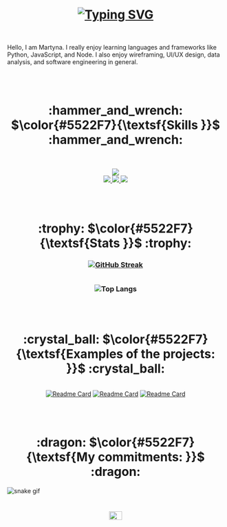 <h1 align="center">
<a href="https://git.io/typing-svg"><img src="https://readme-typing-svg.demolab.com?font=Fira+Code&weight=600&size=32&duration=6000&pause=1009&color=5522F7&center=true&vCenter=true&random=false&width=600&height=60&lines=Hello+there%2C+;I'm+Martyna+Wloka!;Self-proclaimed+coding+ninja+🥷;computing+student." alt="Typing SVG" />
</a>
</h1>
<br/>
<p align="left">
Hello, I am Martyna. I really enjoy learning languages and frameworks like Python, JavaScript, and Node. I also enjoy wireframing, UI/UX design, data analysis, and software engineering in general.
</p>
<br/>
<br/>
<h1 align="center">:hammer_and_wrench: $\color{#5522F7}{\textsf{Skills }}$ 	:hammer_and_wrench: </h1>
<br/>
<p align="center">
  <a href="https://skillicons.dev">
    <img src="https://skillicons.dev/icons?i=html,css,js,nodejs,express,react,threejs,bootstrap,flask&perline=9" />
  </a>
  <br/>
  <a href="https://skillicons.dev">
    <img src="https://skillicons.dev/icons?i=c,py,sqlite&perline=3" />
  </a>
  <a href="https://skillicons.dev">
    <img src="https://skillicons.dev/icons?i=blender,figma,notion&perline=3" />
  </a>
  <a href="https://skillicons.dev">
    <img src="https://skillicons.dev/icons?i=pycharm,vscode&perline=2" />
  </a>
</p>
<br/>
<br/>
<h1 align="center">:trophy: $\color{#5522F7}{\textsf{Stats }}$ 	:trophy: </h1>
<h3 align="center">
<a href="https://git.io/streak-stats"><img src="https://github-readme-streak-stats-nine-rouge.vercel.app?user=M4Wloka&theme=nightowl&border_radius=5&mode=weekly&border=5522F7&stroke=5522F7&ring=5522F7&sideNums=5522F7&currStreakLabel=EB5454&currStreakNum=EB5454&fire=EB5454&dates=5522F7" alt="GitHub Streak" /></a>
<br/>
<br/>
  
![Top Langs](https://github-readme-stats-lac-nine-54.vercel.app/api/top-langs/?username=M4Wloka&hide=fortran,cython,php,c++&theme=nightowl&border_color=5522F7&title_color=5522F7&text_color=aa80ce)

</h3>
<br/>
<br/>
<h1 align="center">
	:crystal_ball: $\color{#5522F7}{\textsf{Examples of the projects: }}$ :crystal_ball:
</h1>

<div align="center" style="display: flex; justify-content: center; gap: 5px;">
	
[![Readme Card](https://github-readme-stats.vercel.app/api/pin/?username=M4Wloka&repo=Problem-Solving-through-Programming-QHO426&border_color=5522F7&title_color=5522F7&text_color=aa80ce&theme=nightowl)](https://github.com/M4Wloka/Problem-Solving-through-Programming-QHO426)
[![Readme Card](https://github-readme-stats.vercel.app/api/pin/?username=M4Wloka&repo=Bootstrap-Event-Website&border_color=5522F7&title_color=5522F7&text_color=aa80ce&theme=nightowl)](https://github.com/M4Wloka/Bootstrap-Event-Website)
[![Readme Card](https://github-readme-stats.vercel.app/api/pin/?username=M4Wloka&repo=CSS-Skyrim-Project&border_color=5522F7&title_color=5522F7&text_color=aa80ce&theme=nightowl)](https://github.com/M4Wloka/CSS-Skyrim-Project)



</div>



<br/>
<br/>
<h1 align="center">
	:dragon: $\color{#5522F7}{\textsf{My commitments: }}$ :dragon: 
</h1>

![snake gif](https://github.com/M4Wloka/M4Wloka/blob/output/github-contribution-grid-snake-dark.svg)



<h1 align="center">
<a href="https://www.linkedin.com/in/martyna-wloka/" target="blank"><img align="center" src="https://raw.githubusercontent.com/rahuldkjain/github-profile-readme-generator/master/src/images/icons/Social/linked-in-alt.svg" alt="martyna-wloka" height="20" width="30" /></a>
</h1>
<br/>

